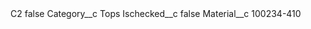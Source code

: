 <?xml version="1.0" encoding="UTF-8"?>
<CustomMetadata xmlns="http://soap.sforce.com/2006/04/metadata" xmlns:xsi="http://www.w3.org/2001/XMLSchema-instance" xmlns:xsd="http://www.w3.org/2001/XMLSchema">
    <label>C2</label>
    <protected>false</protected>
    <values>
        <field>Category__c</field>
        <value xsi:type="xsd:string">Tops</value>
    </values>
    <values>
        <field>Ischecked__c</field>
        <value xsi:type="xsd:boolean">false</value>
    </values>
    <values>
        <field>Material__c</field>
        <value xsi:type="xsd:string">100234-410</value>
    </values>
</CustomMetadata>
